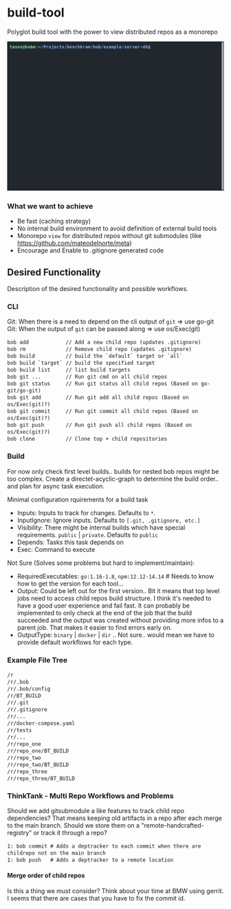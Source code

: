 # build-tool
Polyglot build tool with the power to view distributed repos as a monorepo

![bob-tui](example/server-db/assets/bob-tui.gif?raw=true "Bob TUI")

### What we want to achieve
* Be fast (caching strategy)
* No internal build environment to avoid definition of external build tools
* Monorepo `view` for distributed repos without git submodules (like https://github.com/mateodelnorte/meta)
* Encourage and Enable to .gitignore generated code


## Desired Functionality
Description of the desired functionality and possible workflows.

### CLI
Git: When there is a need to depend on the cli output of `git` => use go-git    
Git: When the output of `git` can be passed along => use os/Exec(git)
```
bob add            // Add a new child repo (updates .gitignore)
bob rm             // Remove child repo (updates .gitignore)
bob build          // build the `default` target or `all`
bob build `target` // build the specified target
bob build list     // list build targets
bob git ...        // Run git cmd on all child repos
bob git status     // Run git status all child repos (Based on go-git/go-git)
bob git add        // Run git add all child repos (Based on os/Exec(git)?)
bob git commit     // Run git commit all child repos (Based on os/Exec(git)?)
bob git push       // Run git push all child repos (Based on os/Exec(git)?)
bob clone          // Clone top + child repositories
```

### Build
For now only check first level builds.. builds for nested bob repos might be too complex.
Create a directet-acyclic-graph to determine the build order.. and plan for async task execution.

Minimal configuration rquirements for a build task
* Inputs: Inputs to track for changes. Defaults to `*`.
* InputIgnore: Ignore inputs. Defaults to `[.git, .gitignore, etc.]`
* Visibility: There might be internal builds which have special requirements. `public` | `private`. Defaults to `public`
* Depends: Tasks this task depends on
* Exec: Command to execute

Not Sure (Solves some problems but hard to implement/maintain):
* RequiredExecutables: `go:1.16-1.8`, `npm:12.12-14.14` # Needs to know how to get the version for each tool...
* Output: Could be left out for the first version.. Bit it means that top level jobs need to access child repos build structure. I think it's needed to have a good user experience and fail fast. It can probably be implemented to only check at the end of the job that the build succeeded and the output was created without providing more infos to a parent job. That makes it easier to find errors early on.
* OutputType: `binary` | `docker` | `dir` .. Not sure.. would mean we have to provide default workflows for each type.





### Example File Tree
```
/r
/r/.bob
/r/.bob/config
/r/BT_BUILD
/r/.git
/r/.gitignore
/r/...
/r/docker-compose.yaml
/r/tests
/r/...
/r/repo_one
/r/repo_one/BT_BUILD
/r/repo_two
/r/repo_two/BT_BUILD
/r/repo_three
/r/repo_three/BT_BUILD
```

### ThinkTank - Multi Repo Workflows and Problems
Should we add gitsubmodule a like features to track child repo dependencies?
That means keeping old artifacts in a repo after each merge to the main branch.
Should we store them on a "remote-handcrafted-registry" or track it through a repo?
```
1: bob commit # Adds a deptracker to each commit when there are childrepo not on the main branch
1: bob push   # Adds a deptracker to a remote location
```
#### Merge order of child repos
Is this a thing we must consider? Think about your time at BMW using gerrit. I seems that there are cases that you have to fix the commit id. 
